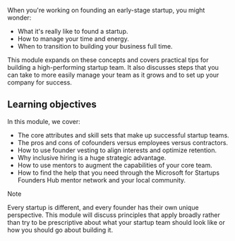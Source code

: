 When you're working on founding an early-stage startup, you might wonder:

- What it's really like to found a startup.
- How to manage your time and energy.
- When to transition to building your business full time.

This module expands on these concepts and covers practical tips for building a high-performing startup team. It also discusses steps that you can take to more easily manage your team as it grows and to set up your company for success.

## Learning objectives

In this module, we cover:

- The core attributes and skill sets that make up successful startup teams.
- The pros and cons of cofounders versus employees versus contractors.
- How to use founder vesting to align interests and optimize retention.
- Why inclusive hiring is a huge strategic advantage.
- How to use mentors to augment the capabilities of your core team.
- How to find the help that you need through the Microsoft for Startups Founders Hub mentor network and your local community.

> [!NOTE]
> Every startup is different, and every founder has their own unique perspective. This module will discuss principles that apply broadly rather than try to be prescriptive about what your startup team should look like or how you should go about building it.

